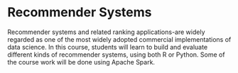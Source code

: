 # Recommender Systems

Recommender systems and related ranking applications-are widely regarded as one of the most widely adopted commercial implementations of data science. 
In this course, students will learn to build and evaluate different kinds of recommender systems, using both R or Python. Some of the course work will 
be done using Apache Spark.
